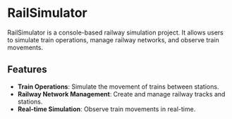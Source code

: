 # RailSimulator

RailSimulator is a console-based railway simulation project. It allows users to simulate train operations, manage railway networks, and observe train movements.

## Features

- **Train Operations**: Simulate the movement of trains between stations.
- **Railway Network Management**: Create and manage railway tracks and stations.
- **Real-time Simulation**: Observe train movements in real-time.